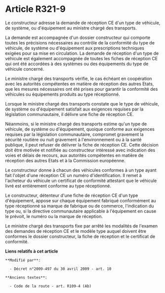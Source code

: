 # Article R321-9

Le constructeur adresse la demande de réception CE d'un type de véhicule, de système, ou d'équipement au ministre chargé des
transports.

La demande est accompagnée d'un dossier constructeur qui comporte toutes les précisions nécessaires au contrôle de la
conformité du type de véhicule, de système ou d'équipement aux prescriptions techniques exigées pour sa mise en circulation.
La demande de réception d'un type de véhicule est également accompagnée de toutes les fiches de réception CE qui ont été
accordées à des systèmes ou des équipements du type de véhicule concerné.

Le ministre chargé des transports vérifie, le cas échéant en coopération avec les autorités compétentes en matière de
réception des autres Etats, que les mesures nécessaires ont été prises pour garantir la conformité des véhicules ou
équipements produits au type réceptionné.

Lorsque le ministre chargé des transports constate que le type de véhicule, de système ou d'équipement satisfait aux
exigences requises par la législation communautaire, il délivre une fiche de réception CE.

Néanmoins, si le ministre chargé des transports estime qu'un type de véhicule, de système ou d'équipement, quoique conforme
aux exigences requises par la législation communautaire, compromet gravement la sécurité routière ou nuit gravement à
l'environnement ou à la santé publique, il peut refuser de délivrer la fiche de réception CE. Cette décision doit être
motivée et notifiée au constructeur intéressé avec indication des voies et délais de recours, aux autorités compétentes en
matière de réception des autres Etats et à la Commission européenne.

Le constructeur donne à chacun des véhicules conformes à un type ayant fait l'objet d'une réception CE un numéro
d'identification. Il remet à l'acheteur du véhicule un certificat de conformité attestant que le véhicule livré est
entièrement conforme au type réceptionné.

Le constructeur, détenteur d'une fiche de réception CE d'un type d'équipement, appose sur chaque équipement fabriqué
conformément au type réceptionné sa marque de fabrique ou de commerce, l'indication du type ou, si la directive communautaire
applicable à l'équipement en cause le prévoit, le numéro ou la marque de réception.

Le ministre chargé des transports fixe par arrêté les modalités de l'examen des demandes de réception CE et le modèle type
auquel doivent être conformes le dossier constructeur, la fiche de réception et le certificat de conformité.

**Liens relatifs à cet article**

	**Modifié par**:

	  - Décret n°2009-497 du 30 avril 2009 - art. 10

	**Anciens textes**:

	  - Code de la route - art. R109-4 (Ab)
